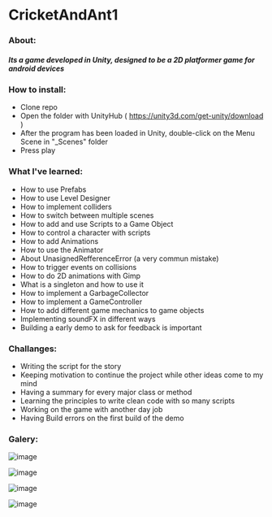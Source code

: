 # CricketAndAnt1
### About:
##### Its a game developed in Unity, designed to be a 2D platformer game for android devices

### How to install:
 - Clone repo
 - Open the folder with UnityHub ( https://unity3d.com/get-unity/download )
 - After the program has been loaded in Unity, double-click on the Menu Scene in "_Scenes" folder
 - Press play
 
### What I've learned:
 - How to use Prefabs
 - How to use Level Designer
 - How to implement colliders
 - How to switch between multiple scenes
 - How to add and use Scripts to a Game Object
 - How to control a character with scripts
 - How to add Animations
 - How to use the Animator
 - About UnasignedRefferenceError (a very commun mistake)
 - How to trigger events on collisions
 - How to do 2D animations with Gimp
 - What is a singleton and how to use it
 - How to implement a GarbageCollector
 - How to implement a GameController
 - How to add different game mechanics to game objects
 - Implementing soundFX in different ways
 - Building a early demo to ask for feedback is important
 
### Challanges:
 - Writing the script for the story
 - Keeping motivation to continue the project while other ideas come to my mind
 - Having a summary for every major class or method
 - Learning the principles to write clean code with so many scripts
 - Working on the game with another day job
 - Having Build errors on the first build of the demo


### Galery:

![image](https://user-images.githubusercontent.com/70013669/193876443-50f612ab-5627-404d-8cf9-f965e0586d40.png)

![image](https://user-images.githubusercontent.com/70013669/194838693-ae9dd8b0-e0c3-4c7f-9e51-6a356b3a8a58.png)

![image](https://user-images.githubusercontent.com/70013669/196037315-74444c68-b148-4d93-a660-92eb8b805b52.png)

![image](https://user-images.githubusercontent.com/70013669/196250168-cbffadb8-c014-4304-852b-464a57fc611f.png)




<!-- Log- 4/10/22:
The menu has the play button functional
The intro level is working
further design of the first 3 levels is necesary after script is written
next up is the design of the main character

    Log 10/10/2022:
The main players was created, with animation, collisions and logic, 
to be replaces later with a cricket sprite

    Log 16/10/22:
Mobile controllers added, now i should design at least the main character to 
start to have an ideea about animations and 2D design meanwhile,
i should finish the intro level design

    Log 16/10/22:
I tiped my toes in gimp and did some 2D animation, i can imagine doing it 
better but for the first idle animation of the Cricket its ok.
Now that i got ahang of i have to do the other 6 animations of the cricket
meanwhile i should finish the intro level design

    Log 17/10/22:
Finished trhe cricke taniamtions, not good not terible, i should try a
different aproach for the next sprite
i should finish lvl design on intro to lounch demo

    Log 27/10/22:
Added sfx controller

    Log 1/11/22:
Added some mooving and falling platforms, also breakable crates, theese will 
be usefull to make the game fun, I belive its realistic to have a demo lvl by
december to show to friends, some script ideas come to mind but i should write it down.
I figured i should at least finish the tutorial to the adds section before completing lvls
having a demo by then its realistical 

   Log 19/11/22:
I just moved to Sinaia mountains, winter is comming, and soon ill finish my room, then i hope
I can work a lot more, now, i just finished implementing all the game mechanics and i believe i can
start to build the demo after im done with enemies and sound FX

    Log 5/1/23:
I returned from Sinaia, while i was there i managed to work on the demo of the game (not on this repo),
version is still not ready (waiting for some sound fx and a few more features).
Now the tutorial is still 75%, today i implemented the AudioCRTL -->
